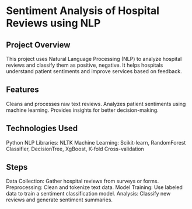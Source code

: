 # Sentiment Analysis of Hospital Reviews using NLP

## Project Overview
This project uses Natural Language Processing (NLP) to analyze hospital reviews and classify them as positive, negative. It helps hospitals understand patient sentiments and improve services based on feedback.

## Features
Cleans and processes raw text reviews.
Analyzes patient sentiments using machine learning.
Provides insights for better decision-making.

## Technologies Used
Python
NLP Libraries: NLTK
Machine Learning: Scikit-learn, RandomForest Classifier, DecisionTree, XgBoost, K-fold Cross-validation

## Steps
Data Collection: Gather hospital reviews from surveys or forms.
Preprocessing: Clean and tokenize text data.
Model Training: Use labeled data to train a sentiment classification model.
Analysis: Classify new reviews and generate sentiment summaries.
